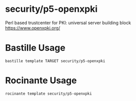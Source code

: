 # security/p5-openxpki
Perl based trustcenter for PKI: universal server building block
https://www.openxpki.org/

# Bastille Usage
```shell
bastille template TARGET security/p5-openxpki
```

# Rocinante Usage
```shell
rocinante template security/p5-openxpki
```
